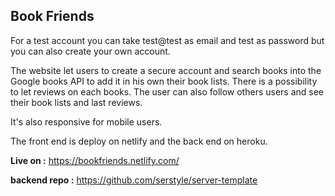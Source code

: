 ## Book Friends 

For a test account you can take test@test as email and test as password but you can also create your own account.

The website let users to create a secure account and search books into the Google books API to add it in his own their book lists. There is a possibility to let reviews on each books. The user can also follow others users and see their book lists and last reviews.

It's also responsive for mobile users.

The front end is deploy on netlify and the back end on heroku.

**Live on :** https://bookfriends.netlify.com/ 

**backend repo :** https://github.com/serstyle/server-template

